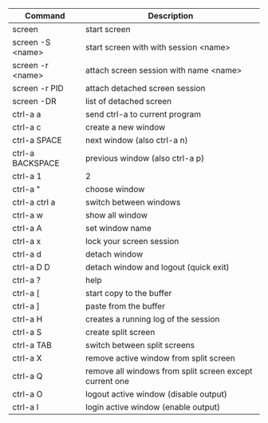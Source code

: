 |Command             | Description
|--------------------|--------------------------------------------------------
|screen              | start screen
|screen -S \<name>   | start screen with with session \<name>
|screen -r \<name>   | attach screen session with name \<name>
|screen -r PID       | attach detached screen session
|screen -DR          | list of detached screen
|ctrl-a a            | send ctrl-a to current program
|ctrl-a c            | create a new window
|ctrl-a SPACE        | next window (also ctrl-a n)
|ctrl-a BACKSPACE    | previous window (also ctrl-a p)
|ctrl-a 1|2|3|n      | switch to window n
|ctrl-a "            | choose window
|ctrl-a ctrl a       | switch between windows
|ctrl-a w            | show all window
|ctrl-a A            | set window name
|ctrl-a x            | lock your screen session
|ctrl-a d            | detach window
|ctrl-a D D          | detach window and logout (quick exit)
|ctrl-a ?            | help
|ctrl-a \[           | start copy to the buffer
|ctrl-a ]            | paste from the buffer
|ctrl-a H            | creates a running log of the session
|ctrl-a S            | create split screen
|ctrl-a TAB          | switch between split screens
|ctrl-a X            | remove active window from split screen
|ctrl-a Q            | remove all windows from split screen except current one
|ctrl-a O            | logout active window (disable output)
|ctrl-a I            | login active window (enable output)
